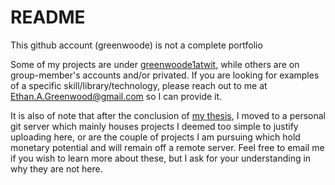 # README
This github account (greenwoode) is not a complete portfolio

Some of my projects are under [greenwoode1atwit](https://github.com/greenwoode1atwit), while others are on group-member's accounts and/or privated. If you are looking for examples of a specific skill/library/technology, please reach out to me at Ethan.A.Greenwood@gmail.com so I can provide it.

It is also of note that after the conclusion of [my thesis](https://github.com/greenwoode/Deep-Learning-Specialization), I moved to a personal git server which mainly houses projects I deemed too simple to justify uploading here, or are the couple of projects I am pursuing which hold monetary potential and will remain off a remote server. Feel free to email me if you wish to learn more about these, but I ask for your understanding in why they are not here.
